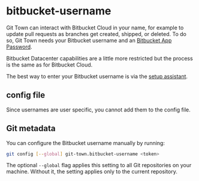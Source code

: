 # bitbucket-username

Git Town can interact with Bitbucket Cloud in your name, for example to update
pull requests as branches get created, shipped, or deleted. To do so, Git Town
needs your Bitbucket username and an
[Bitbucket App Password](bitbucket-app-password.md).

Bitbucket Datacenter capabilities are a little more restricted but the process
is the same as for Bitbucket Cloud.

The best way to enter your Bitbucket username is via the
[setup assistant](../configuration.md).

## config file

Since usernames are user specific, you cannot add them to the config file.

## Git metadata

You can configure the Bitbucket username manually by running:

```bash
git config [--global] git-town.bitbucket-username <token>
```

The optional `--global` flag applies this setting to all Git repositories on
your machine. Without it, the setting applies only to the current repository.

